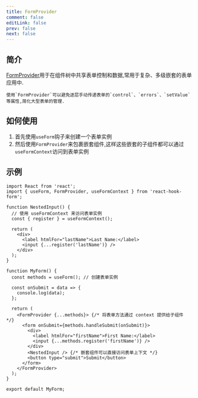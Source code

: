 ```yaml
---
title: FormProvider
comment: false
editLink: false
prev: false
next: false
---
```


## 简介

[FormProvider](https://react-hook-form.com/docs/formprovider)用于在组件树中共享表单控制和数据,常用于复杂、多级嵌套的表单应用中.


    使用`FormProvider`可以避免逐层手动传递表单的`control`、`errors`、`setValue`等属性,简化大型表单的管理.

## 如何使用

1. 首先使用`useForm`钩子来创建一个表单实例
2. 然后使用`FormProvider`来包裹嵌套组件,这样这些嵌套的子组件都可以通过`useFormContext`访问到表单实例


## 示例

```tsx
import React from 'react';
import { useForm, FormProvider, useFormContext } from 'react-hook-form';

function NestedInput() {
  // 使用 useFormContext 来访问表单实例
  const { register } = useFormContext();

  return (
    <div>
      <label htmlFor="lastName">Last Name:</label>
      <input {...register('lastName')} />
    </div>
  );
}

function MyForm() {
  const methods = useForm(); // 创建表单实例

  const onSubmit = data => {
    console.log(data);
  };

  return (
    <FormProvider {...methods}> {/* 将表单方法通过 context 提供给子组件 */}
      <form onSubmit={methods.handleSubmit(onSubmit)}>
        <div>
          <label htmlFor="firstName">First Name:</label>
          <input {...methods.register('firstName')} />
        </div>
        <NestedInput /> {/* 嵌套组件可以直接访问表单上下文 */}
        <button type="submit">Submit</button>
      </form>
    </FormProvider>
  );
}

export default MyForm;
```
